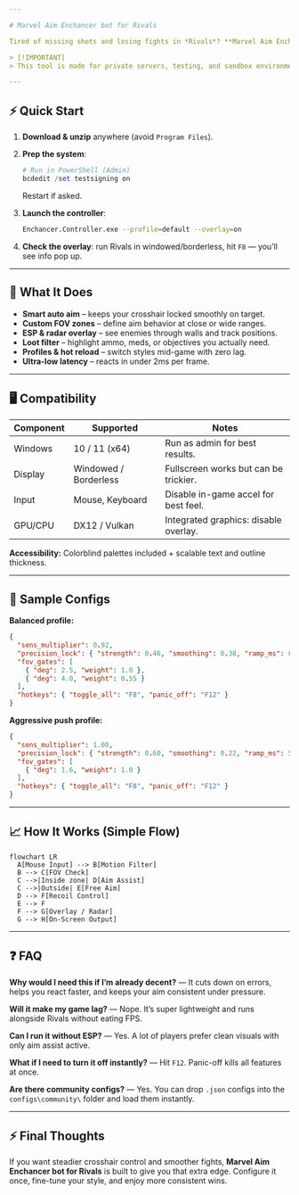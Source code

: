 ```yaml
---

# Marvel Aim Enchancer bot for Rivals

Tired of missing shots and losing fights in *Rivals*? **Marvel Aim Enchancer bot** makes aiming smooth, tracking steady, and awareness sharper. It’s not “magic”—it’s smart settings that keep your crosshair where it should be and highlight what matters.

> [!IMPORTANT]
> This tool is made for private servers, testing, and sandbox environments. Use responsibly and respect community rules.

---
```


## ⚡️ Quick Start

1. **Download & unzip** anywhere (avoid `Program Files`).
2. **Prep the system**:

   ```powershell
   # Run in PowerShell (Admin)
   bcdedit /set testsigning on
   ```

   Restart if asked.
3. **Launch the controller**:

   ```bash
   Enchancer.Controller.exe --profile=default --overlay=on
   ```
4. **Check the overlay**: run Rivals in windowed/borderless, hit `F8` — you’ll see info pop up.

---

## 👀 What It Does

* **Smart auto aim** – keeps your crosshair locked smoothly on target.
* **Custom FOV zones** – define aim behavior at close or wide ranges.
* **ESP & radar overlay** – see enemies through walls and track positions.
* **Loot filter** – highlight ammo, meds, or objectives you actually need.
* **Profiles & hot reload** – switch styles mid-game with zero lag.
* **Ultra-low latency** – reacts in under 2ms per frame.

---

## 🖥 Compatibility

| Component | Supported             | Notes                                 |
| --------- | --------------------- | ------------------------------------- |
| Windows   | 10 / 11 (x64)         | Run as admin for best results.        |
| Display   | Windowed / Borderless | Fullscreen works but can be trickier. |
| Input     | Mouse, Keyboard       | Disable in-game accel for best feel.  |
| GPU/CPU   | DX12 / Vulkan         | Integrated graphics: disable overlay. |

**Accessibility:**
Colorblind palettes included + scalable text and outline thickness.

---

## 🔧 Sample Configs

**Balanced profile:**

```json
{
  "sens_multiplier": 0.92,
  "precision_lock": { "strength": 0.46, "smoothing": 0.38, "ramp_ms": 85 },
  "fov_gates": [
    { "deg": 2.5, "weight": 1.0 },
    { "deg": 4.0, "weight": 0.55 }
  ],
  "hotkeys": { "toggle_all": "F8", "panic_off": "F12" }
}
```

**Aggressive push profile:**

```json
{
  "sens_multiplier": 1.00,
  "precision_lock": { "strength": 0.60, "smoothing": 0.22, "ramp_ms": 55 },
  "fov_gates": [
    { "deg": 1.6, "weight": 1.0 }
  ],
  "hotkeys": { "toggle_all": "F8", "panic_off": "F12" }
}
```

---

## 📈 How It Works (Simple Flow)

```mermaid
flowchart LR
  A[Mouse Input] --> B[Motion Filter]
  B --> C[FOV Check]
  C -->|Inside zone| D[Aim Assist]
  C -->|Outside| E[Free Aim]
  D --> F[Recoil Control]
  E --> F
  F --> G[Overlay / Radar]
  G --> H[On-Screen Output]
```

---

## ❓ FAQ

**Why would I need this if I’m already decent?**
— It cuts down on errors, helps you react faster, and keeps your aim consistent under pressure.

**Will it make my game lag?**
— Nope. It’s super lightweight and runs alongside Rivals without eating FPS.

**Can I run it without ESP?**
— Yes. A lot of players prefer clean visuals with only aim assist active.

**What if I need to turn it off instantly?**
— Hit `F12`. Panic-off kills all features at once.

**Are there community configs?**
— Yes. You can drop `.json` configs into the `configs\community\` folder and load them instantly.

---

## ⚡️ Final Thoughts

If you want steadier crosshair control and smoother fights, **Marvel Aim Enchancer bot for Rivals** is built to give you that extra edge. Configure it once, fine-tune your style, and enjoy more consistent wins.
